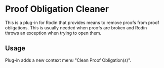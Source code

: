 # Proof Obligation Cleaner

This is a plug-in for Rodin that provides means to remove proofs from proof obligations.
This is usually needed when proofs are broken and Rodin throws an exception when trying to open them.

## Usage

Plug-in adds a new context menu "Clean Proof Obligation(s)".
